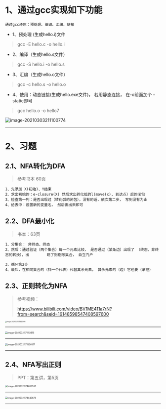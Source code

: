 # 1、通过gcc实现如下功能

~~~
通过gcc还原：预处理、编译、汇编、链接
~~~

- 1、预处理 (生成hello.i)文件

> gcc -E hello.c -o hello.i

- 2、编译（生成hello.s文件）

> gcc -S hello.i -o hello.s

- 3、汇编（生成hello.o文件）

> gcc -c hello.s -o hello.o

- 4、使用：动态链接(生成hello.exe文件)，   若用静态连接， 在-o前面加个 -static即可

> gcc hello.o -o hello7

![image-20210303211100774](https://gitee.com/sheep-are-flying-in-the-sky/my-picture/raw/master/picture8/image-20210303211100774.png)

---







# 2、习题

## 2.1、NFA转化为DFA

> 参考书本 60页

~~~
1、先添加 X(初始)、Y结束
2、求出初始的：e-closure(X) 然后求出转化弧的l(move(x), 到达点）后的闭包
3、检查第一列：是否出现过（转化弧的闭包），没有的话，依次第二步， 写到没有为止
4、给表中：设置新的变量名， 然后画出来即可
~~~



## 2.2、DFA最小化

> 书本：63页

~~~
1、分集合： 非终态、终态
2、然后：通过验证（两个集合）每一个元素比较， 是否通过（某条边）出现了 （终态、非终态的转换），出		  现了则剔除集合， 自立门户

3、循环第2步
4、最后，在相同集合的（找一个代表）代替其余元素， 其余元素的（边）它也要（承担）
~~~





## 2.3、正则转化为NFA

> 参考视频：
>
> https://www.bilibili.com/video/BV1ME411a7rN?from=search&seid=16148598547408597600

<img src="https://gitee.com/sheep-are-flying-in-the-sky/my-picture/raw/master/picture8/image-20210321170935945.png" alt="image-20210321170935945" style="zoom: 33%;" />

---

<img src="https://gitee.com/sheep-are-flying-in-the-sky/my-picture/raw/master/picture8/image-20210321171113915.png" alt="image-20210321171113915" style="zoom: 50%;" />

---

<img src="https://gitee.com/sheep-are-flying-in-the-sky/my-picture/raw/master/picture8/image-20210321171536517.png" alt="image-20210321171536517" style="zoom:50%;" />

---



## 2.4、NFA写出正则

> PPT：第五讲，第5页

<img src="https://gitee.com/sheep-are-flying-in-the-sky/my-picture/raw/master/picture8/image-20210321174400537.png" alt="image-20210321174400537" style="zoom:50%;" />

---

<img src="https://gitee.com/sheep-are-flying-in-the-sky/my-picture/raw/master/picture8/image-20210321174440673.png" alt="image-20210321174440673" style="zoom:50%;" />

---






